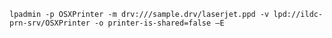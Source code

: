 `lpadmin -p OSXPrinter -m drv:///sample.drv/laserjet.ppd -v lpd://ildc-prn-srv/OSXPrinter -o printer-is-shared=false –E`